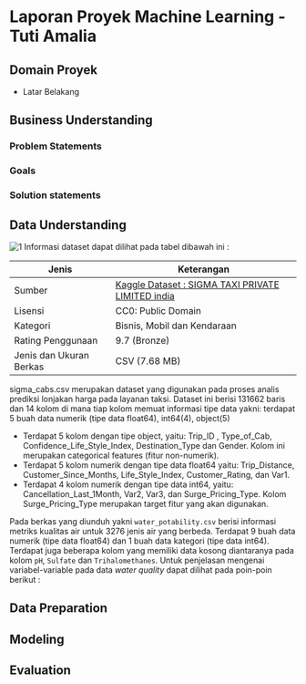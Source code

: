 # Laporan Proyek Machine Learning - Tuti Amalia

## Domain Proyek

-   Latar Belakang

## Business Understanding
### Problem Statements
### Goals
### Solution statements

## Data Understanding
![1](https://user-images.githubusercontent.com/44547435/136661921-11a5d21a-afa1-4d8a-85ff-8259fd858042.png)
Informasi dataset dapat dilihat pada tabel dibawah ini :

| Jenis                   | Keterangan                                                                              |
| ----------------------- | ---------------------------------------------------------------------------------------|
| Sumber                  | [Kaggle Dataset : SIGMA TAXI PRIVATE LIMITED india](https://www.kaggle.com/arashnic/taxi-pricing-with-mobility-analytics) |
| Lisensi                 | CC0: Public Domain                                                                      |
| Kategori                | Bisnis, Mobil dan Kendaraan                                             |
| Rating Penggunaan       | 9.7 (Bronze)                                                                             |
| Jenis dan Ukuran Berkas | CSV (7.68 MB)                                                                          |

sigma_cabs.csv merupakan dataset yang digunakan pada proses analis prediksi lonjakan harga pada layanan taksi. Dataset ini berisi 131662 baris dan 14 kolom di mana tiap kolom memuat informasi tipe data yakni: terdapat 5 buah data numerik (tipe data float64), int64(4), object(5)
- Terdapat 5 kolom dengan tipe object, yaitu: Trip_ID , Type_of_Cab, Confidence_Life_Style_Index, Destination_Type dan Gender. Kolom ini merupakan categorical features (fitur non-numerik).
- Terdapat 5 kolom numerik dengan tipe data float64 yaitu: Trip_Distance, Customer_Since_Months, Life_Style_Index, Customer_Rating, dan Var1.
- Terdapat 4 kolom numerik dengan tipe data int64, yaitu: Cancellation_Last_1Month, Var2, Var3, dan Surge_Pricing_Type. Kolom Surge_Pricing_Type merupakan target fitur yang akan digunakan.

Pada berkas yang diunduh yakni `water_potability.csv` berisi informasi metriks kualitas air untuk 3276 jenis air yang berbeda. Terdapat 9 buah data numerik (tipe data float64) dan 1 buah data kategori (tipe data int64). Terdapat juga beberapa kolom yang memiliki data kosong diantaranya pada kolom `pH`, `Sulfate` dan `Trihalomethanes`. Untuk penjelasan mengenai variabel-variable pada data _water quality_ dapat dilihat pada poin-poin berikut :
## Data Preparation
## Modeling
## Evaluation
